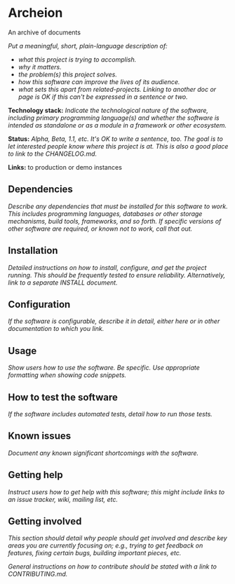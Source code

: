 # Archeion

An archive of documents

*Put a meaningful, short, plain-language description of:* 

- *what this project is trying to accomplish.*
- *why it matters.* 
- *the problem(s) this project solves.*
- *how this software can improve the lives of its audience.*
- *what sets this apart from related-projects. Linking to another doc or page is OK if this can't be expressed in a sentence or two.*

**Technology stack:** *Indicate the technological nature of the software, including primary programming language(s) and whether the software is intended as standalone or as a module in a framework or other ecosystem.*

**Status:** *Alpha, Beta, 1.1, etc. It's OK to write a sentence, too. The goal is to let interested people know where this project is at. This is also a good place to link to the CHANGELOG.md.*

**Links:** to production or demo instances


## Dependencies

*Describe any dependencies that must be installed for this software to work. This includes programming languages, databases or other storage mechanisms, build tools, frameworks, and so forth. If specific versions of other software are required, or known not to work, call that out.*

## Installation

_Detailed instructions on how to install, configure, and get the project running. This should be frequently tested to ensure reliability. Alternatively, link to a separate INSTALL document._

## Configuration

_If the software is configurable, describe it in detail, either here or in other documentation to which you link._

## Usage

_Show users how to use the software. Be specific. Use appropriate formatting when showing code snippets._

## How to test the software

_If the software includes automated tests, detail how to run those tests._

## Known issues

_Document any known significant shortcomings with the software._

## Getting help

_Instruct users how to get help with this software; this might include links to an issue tracker, wiki, mailing list, etc._


## Getting involved

_This section should detail why people should get involved and describe key areas you are currently focusing on; e.g., trying to get feedback on features, fixing certain bugs, building important pieces, etc._

_General instructions on how to contribute should be stated with a link to CONTRIBUTING.md._
